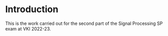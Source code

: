 # Introduction

This is the work carried out for the second part of the Signal Processing SP exam at VKI 2022-23.
